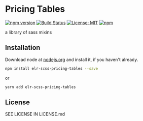 # Pricing Tables

[![npm version](http://img.shields.io/npm/v/elr-scss-pricing-tables.svg)](https://www.npmjs.org/package/elr-scss-pricing-tables)
[![Build Status](https://github.com/elr-scss-pricing-tables/workflows/CI/badge.svg)](https://github.com/elr-scss-pricing-tables/actions?workflow=CI)
[![License: MIT](https://img.shields.io/badge/License-MIT-yellow.svg)](https://opensource.org/licenses/MIT)
[![npm](https://img.shields.io/npm/dm/elr-scss-pricing-tables.svg?style=flat)](https://npmjs.com/package/elr-scss-pricing-tables)

a library of sass mixins

## Installation

Download node at [nodejs.org](http://nodejs.org) and install it, if you haven't already.

```sh
npm install elr-scss-pricing-tables --save
```

or

```sh
yarn add elr-scss-pricing-tables
```

## License

SEE LICENSE IN LICENSE.md

